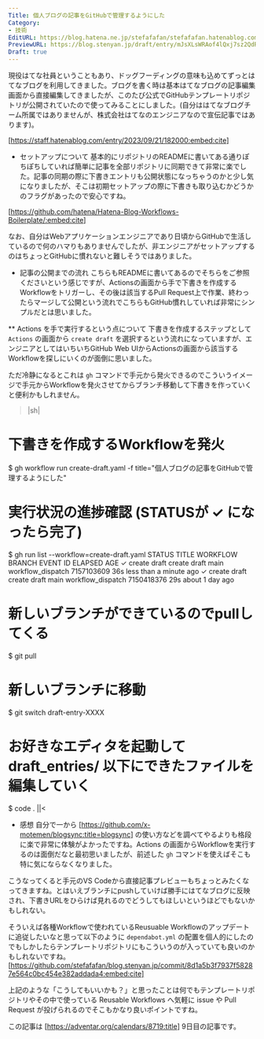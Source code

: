 ```yaml
---
Title: 個人ブログの記事をGitHubで管理するようにした
Category:
- 技術
EditURL: https://blog.hatena.ne.jp/stefafafan/stefafafan.hatenablog.com/atom/entry/6801883189065674102
PreviewURL: https://blog.stenyan.jp/draft/entry/mJsXLsWRAof4lQxj7sz2QdRbl54
Draft: true
---
```


現役はてな社員ということもあり、ドッグフーディングの意味も込めてずっとはてなブログを利用してきました。ブログを書く時は基本はてなブログの記事編集画面から直接編集してきましたが、このたび公式でGitHubテンプレートリポジトリが公開されていたので使ってみることにしました。(自分ははてなブログチーム所属ではありませんが、株式会社はてなのエンジニアなので宣伝記事ではあります)。

[https://staff.hatenablog.com/entry/2023/09/21/182000:embed:cite]

* セットアップについて
基本的にリポジトリのREADMEに書いてある通りぽちぽちしていれば簡単に記事を全部リポジトリに同期できて非常に楽でした。記事の同期の際に下書きエントリも公開状態になっちゃうのかと少し気になりましたが、そこは初期セットアップの際に下書きも取り込むかどうかのフラグがあったので安心ですね。

[https://github.com/hatena/Hatena-Blog-Workflows-Boilerplate/:embed:cite]

なお、自分はWebアプリケーションエンジニアであり日頃からGitHubで生活しているので何のハマりもありませんでしたが、非エンジニアがセットアップするのはちょっとGitHubに慣れないと難しそうではありました。

* 記事の公開までの流れ
こちらもREADMEに書いてあるのでそちらをご参照くださいという感じですが、Actionsの画面から手で下書きを作成するWorkflowをトリガーし、その後は該当するPull Request上で作業、終わったらマージして公開という流れでこちらもGitHub慣れしていれば非常にシンプルだとは思いました。

** Actions を手で実行するという点について
下書きを作成するステップとして <code>Actions</code> の画面から <code>create draft</code> を選択するという流れになっていますが、エンジニアとしてはいちいちGitHub Web UIからActionsの画面から該当するWorkflowを探しにいくのが面倒に思いました。

ただ冷静になるとこれは <code>gh</code> コマンドで手元から発火できるのでこういうイメージで手元からWorkflowを発火させてからブランチ移動して下書きを作っていくと便利かもしれません。

>|sh|
# 下書きを作成するWorkflowを発火
$ gh workflow run create-draft.yaml -f title="個人ブログの記事をGitHubで管理するようにした"

# 実行状況の進捗確認 (STATUSが ✓ になったら完了)
$ gh run list --workflow=create-draft.yaml
STATUS  TITLE         WORKFLOW      BRANCH  EVENT              ID          ELAPSED  AGE
✓       create draft  create draft  main    workflow_dispatch  7157103609  36s      less than a minute ago
✓       create draft  create draft  main    workflow_dispatch  7150418376  29s      about 1 day ago

# 新しいブランチができているのでpullしてくる
$ git pull

# 新しいブランチに移動
$ git switch draft-entry-XXXX

# お好きなエディタを起動して draft_entries/ 以下にできたファイルを編集していく
$ code .
||<

* 感想
自分で一から [https://github.com/x-motemen/blogsync:title=blogsync] の使い方などを調べてやるよりも格段に楽で非常に体験がよかったですね。Actions の画面からWorkflowを実行するのは面倒だなと最初思いましたが、前述した <code>gh</code> コマンドを使えばそこも特に気にならなくなりました。

こうなってくると手元のVS Codeから直接記事プレビューもちょっとみたくなってきますね。とはいえブランチにpushしていけば勝手にはてなブログに反映され、下書きURLをひらけば見れるのでどうしてもほしいというほどでもないかもしれない。

そういえば各種Workflowで使われているReusuable Workflowのアップデートに追従したいなと思って以下のように <code>dependabot.yml</code> の配置を個人的にしたのでもしかしたらテンプレートリポジトリにもこういうのが入っていても良いのかもしれないですね。
[https://github.com/stefafafan/blog.stenyan.jp/commit/8d1a5b3f7937f58287e564c0bc454e382addada4:embed:cite]

上記のような「こうしてもいいかも？」と思ったことは何でもテンプレートリポジトリやその中で使っている Reusable Workflows へ気軽に issue や Pull Request が投げられるのでそこもかなり良いポイントですね。

この記事は [https://adventar.org/calendars/8719:title] 9日目の記事です。
